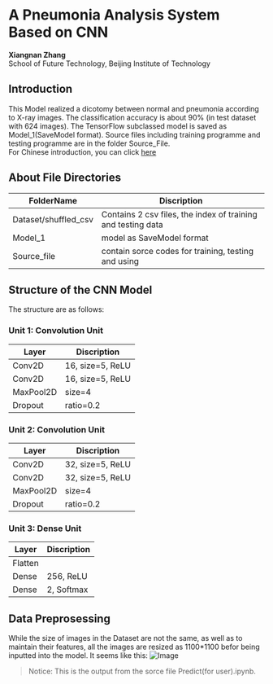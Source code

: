 # A Pneumonia Analysis System Based on CNN
**Xiangnan Zhang** <br/>
School of Future Technology, Beijing Institute of Technology
## Introduction
This Model realized a dicotomy between normal and pneumonia according to X-ray images. 
The classification accuracy is about 90% (in test dataset with 624 images). The TensorFlow subclassed model is saved as Model_1(SaveModel format). Source files including training programme and testing programme are in the folder Source_File.
<br/>
For Chinese introduction, you can click [here](https://blog.csdn.net/bgshuxuanzxn/article/details/135121821?spm=1001.2014.3001.5502)
## About File Directories
FolderName | Discription
-|-
Dataset/shuffled_csv | Contains 2 csv files, the index of training and testing data
Model_1 | model as SaveModel format
Source_file | contain sorce codes for training, testing and using
## Structure of the CNN Model
The structure are as follows:
### Unit 1: Convolution Unit
Layer | Discription
-|-
Conv2D | 16, size=5, ReLU
Conv2D | 16, size=5, ReLU
MaxPool2D | size=4
Dropout | ratio=0.2
### Unit 2: Convolution Unit
Layer | Discription
-|-
Conv2D | 32, size=5, ReLU
Conv2D | 32, size=5, ReLU
MaxPool2D | size=4
Dropout | ratio=0.2
### Unit 3: Dense Unit
Layer | Discription
-|-
Flatten |
Dense | 256, ReLU
Dense | 2, Softmax
## Data Preprosessing
While the size of images in the Dataset are not the same, as well as to maintain their features, all the images are resized as 1100*1100 befor being inputted into the model.
It seems like this:
![Image](https://img-blog.csdnimg.cn/direct/0efca1dc46014be494fedef06fa9aa7e.png) <br/>
> Notice: This is the output from the sorce file Predict(for user).ipynb.



